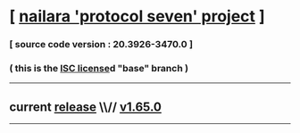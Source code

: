 
# [ [nailara 'protocol seven' project](http://src.nailara.net/) ]

### [ source code version : 20.3926-3470.0 ]

### ( this is the [ISC license](license)d "base" branch )
---
## current [release](https://github.com/anotherlink/nailara/releases) \\\\// [v1.65.0](https://github.com/anotherlink/nailara/releases/tag/v1.65.0)
---

